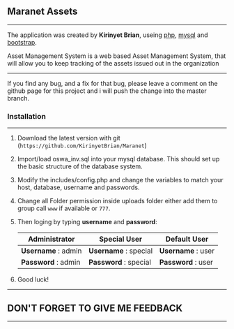 ## Maranet Assets


- - - -

The application was  created by **Kirinyet Brian**, useing [php](http:php.net), [mysql](https://www.mysql.com) and [bootstrap](http://getbootstrap.com). 


 Asset Management System is a web based Asset Management  System, that will allow you to keep tracking of the assets issued out in the organization 
****

If you find any bug, and a fix for that bug, please leave a comment on the github page for this project and i will push the change into the master branch.


### Installation
****


1. Download the latest version with git (`https://github.com/KirinyetBrian/Maranet`)

2. Import/load oswa_inv.sql into your mysql database. This should set up the basic structure of the database system.

3. Modify the includes/config.php and change the variables to match your host, database, username and passwords.

4. Change all Folder permission inside uploads folder either add them to group call `www` if available or `777`.

5. Then loging by typing **username** and **password**:


   Administrator        | Special User           | Default User
   ---------------------| -----------------------| -------------------
   **Username** : admin | **Username** : special | **Username** : user
   **Password** : admin | **Password** : special | **Password** : user

6. Good luck!  

- - - -

## DON'T FORGET TO GIVE ME FEEDBACK

- - - -
